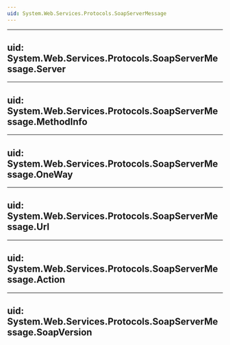 ```yaml
---
uid: System.Web.Services.Protocols.SoapServerMessage
---
```


---
uid: System.Web.Services.Protocols.SoapServerMessage.Server
---

---
uid: System.Web.Services.Protocols.SoapServerMessage.MethodInfo
---

---
uid: System.Web.Services.Protocols.SoapServerMessage.OneWay
---

---
uid: System.Web.Services.Protocols.SoapServerMessage.Url
---

---
uid: System.Web.Services.Protocols.SoapServerMessage.Action
---

---
uid: System.Web.Services.Protocols.SoapServerMessage.SoapVersion
---
